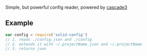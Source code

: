Simple, but powerful config reader, powered by [cascade3](https://github.com/afanasy/cascade3)

## Example
```js
var config = require('solid-config')
// 1. reads ./config.json and ./config
// 2. extends it with ~/.projectName.json and ~/.projectName
// 3. returns json
```
